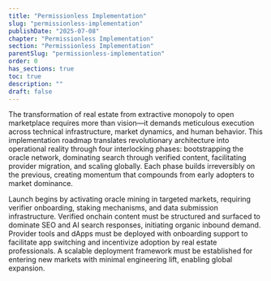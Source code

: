 ```yaml
---
title: "Permissionless Implementation"
slug: "permissionless-implementation"
publishDate: "2025-07-08"
chapter: "Permissionless Implementation"
section: "Permissionless Implementation"
parentSlug: "permissionless-implementation"
order: 0
has_sections: true
toc: true
description: ""
draft: false
---
```


The transformation of real estate from extractive monopoly to open marketplace requires more than vision—it demands meticulous execution across technical infrastructure, market dynamics, and human behavior. This implementation roadmap translates revolutionary architecture into operational reality through four interlocking phases: bootstrapping the oracle network, dominating search through verified content, facilitating provider migration, and scaling globally. Each phase builds irreversibly on the previous, creating momentum that compounds from early adopters to market dominance.

Launch begins by activating oracle mining in targeted markets, requiring verifier onboarding, staking mechanisms, and data submission infrastructure. Verified onchain content must be structured and surfaced to dominate SEO and AI search responses, initiating organic inbound demand. Provider tools and dApps must be deployed with onboarding support to facilitate app switching and incentivize adoption by real estate professionals. A scalable deployment framework must be established for entering new markets with minimal engineering lift, enabling global expansion.
